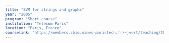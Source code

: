 ```yaml
---
title: "SVM for strings and graphs"
year: "2005"
program: "Short course"
institution: "Telecom Paris"
location: "Paris, France"
courselink: "https://members.cbio.mines-paristech.fr/~jvert/teaching/2005telecom/index.html"
---
```

